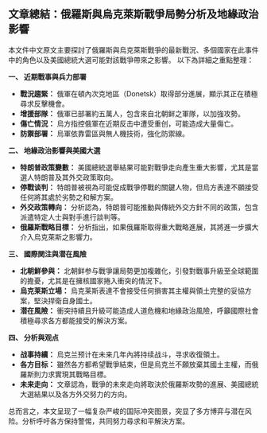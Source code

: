 ## 文章總結：俄羅斯與烏克萊斯戰爭局勢分析及地緣政治影響

本文件中文原文主要探討了俄羅斯與烏克萊斯戰爭的最新戰況、多個國家在此事件中的角色以及美國總統大選可能對該戰爭帶來之影響。 以下為詳細之重點整理：

**一、 近期戰事與兵力部署**

*   **戰況趨緊：** 俄軍在頓內次克地區（Donetsk）取得部分進展，顯示其正在積極尋求反擊機會。
*   **增援部隊：** 俄軍已部署約五萬人，包含來自北朝鲜之軍隊，以加強攻勢。
*   **傷亡情況：** 烏方指控俄軍在近期反击中遭受重创，可能造成大量傷亡。
*   **防禦部署：** 烏軍依靠雷區與無人機技術，強化防禦線。

**二、 地緣政治影響與美國大選**

*   **特朗普政策變數：** 美國總統選舉結果可能對戰爭走向產生重大影響，尤其是當選人特朗普及其外交政策取向。
*   **停戰谈判：** 特朗普被視為可能促成戰爭停戰的關鍵人物，但烏方表達不願接受任何將其處於劣勢之和解方案。
*   **外交政策轉向：** 分析認為，特朗普可能推動與傳統外交方針不同的政策，包含派遣特定人士與對手進行談判等。
*   **俄羅斯戰略目標：** 分析指出，如果俄羅斯取得重大戰略進展，其將進一步擴大介入烏克萊斯之影響力。

**三、 國際関注與潜在風險**

*   **北朝鮮參與：** 北朝鲜参与戰爭讓局勢更加複雜化，引發對戰事升級至全球範圍的擔憂，尤其是在擁核國家捲入衝突的情況下。
*   **烏克莱斯立場：** 烏克莱斯表達不會接受任何損害其主權與領土完整的妥協方案，堅決捍衛自身國土。
*   **潜在風險：** 衝突持續且升級可能造成人道危機和地緣政治風險，呼籲國際社會積極尋求各方都能接受的解決方案。

**四、 分析與观点**

*   **战事持續：** 烏克兰预计在未来几年內將持续战斗，寻求收復領土。
*   **各方目标：** 雖然各方都希望戰爭結束，但是烏克兰不願放棄其國土主權，而俄羅斯則力求實現其戰略目標。
*   **未来走向：** 文章認為，戰爭的未來走向將取決於俄羅斯攻勢的進展、美國總統大選結果以及各方外交努力的方向。

总而言之，本文呈现了一幅复杂严峻的国际冲突图景，突显了多方博弈与潜在风险。分析呼吁各方保持警惕，共同努力尋求和平解決方案。